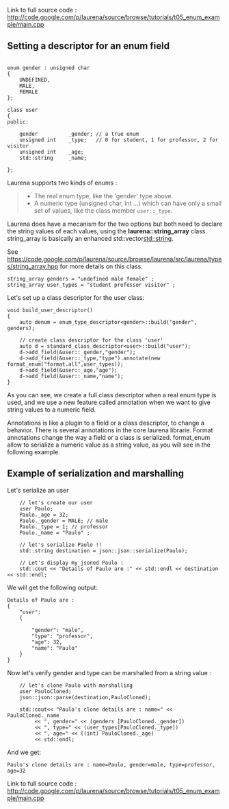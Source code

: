 Link to full source code : http://code.google.com/p/laurena/source/browse/tutorials/t05_enum_example/main.cpp

## Setting a descriptor for an enum field ##
```

enum gender : unsigned char
{
    UNDEFINED,
    MALE,
    FEMALE
};

class user
{
public:
	
    gender          _gender; // a true enum
    unsigned int    _type;   // 0 for student, 1 for professor, 2 for visitor
    unsigned int    _age;
    std::string	    _name;

};
```


Laurena supports two kinds of enums :

> - The real enum type, like the 'gender' type above.
> - A numeric type (unsigned char, int ...) which can have only a small set of values, like the class member `user::_type`.

Laurena does have a mecanism for the two options but both need to declare the string values of each values, using the **laurena::string\_array** class.
string\_array is basically an enhanced std::vector<std::string>.

See https://code.google.com/p/laurena/source/browse/laurena/src/laurena/types/string_array.hpp for more details on this class.

```
string_array genders = "undefined male female" ;
string_array user_types = "student professor visitor" ;
```

Let's set up a class descriptor for the user class:
```
void build_user_descriptor()
{
    auto denum = enum_type_descriptor<gender>::build("gender", genders);

    // create class descriptor for the class 'user'
    auto d = standard_class_descriptor<user>::build("user");
    d->add_field(&user::_gender,"gender");
    d->add_field(&user::_type,"type").annotate(new format_enum("format.all",user_types));
    d->add_field(&user::_age,"age");
    d->add_field(&user::_name,"name");
}
```

As you can see, we create a full class descriptor when a real enum type is used, and we use a new feature called annotation when we want to give string values to a numeric field.

Annotations is like a plugin to a field or a class descriptor, to change a behavior. There is several annotations in the core laurena librarie. Format annotations change the way a field or a class is serialized. format\_enum allow to serialize a numeric value as a string value, as you will see in the following example.


## Example of serialization and marshalling ##

Let's serialize an user
```
    // let's create our user
    user Paulo;
    Paulo._age = 32;
    Paulo._gender = MALE; // male
    Paulo._type = 1; // professor
    Paulo._name = "Paulo" ;

    // let's serialize Paulo !!
    std::string destination = json::json::serialize(Paulo);

    // Let's display my jsoned Paulo :
    std::cout << "Details of Paulo are :" << std::endl << destination << std::endl;
```

We will get the following output:
```
Details of Paulo are :
{
	"user":
	{

		"gender": "male",
		"type": "professor",
		"age": 32,
		"name": "Paulo"
	}
}
```


Now let's verify gender and type can be marshalled from a string value :
```
    // let's clone Paulo with marshalling
    user PauloCloned;
    json::json::parse(destination,PauloCloned);

    std::cout<< "Paulo's clone details are : name=" << PauloCloned._name 
         << ", gender=" << (genders [PauloCloned._gender]) 
         << ", type=" << (user_types[PauloCloned._type]) 
         << ", age=" << ((int) PauloCloned._age) 
         << std::endl;

```

And we get:
```
Paulo's clone details are : name=Paulo, gender=male, type=professor, age=32
```

Link to full source code : http://code.google.com/p/laurena/source/browse/tutorials/t05_enum_example/main.cpp